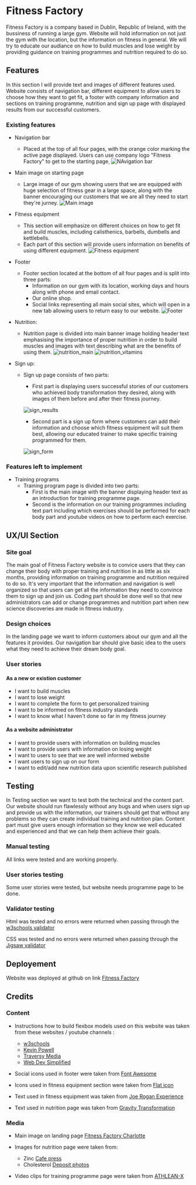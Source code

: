 # Fitness Factory

Fitness Factory is a company based in Dublin, Republic of Ireland, with the bussiness of running a large
gym. Website will hold information on not just the gym with the location, but the information 
on fitness in general. We will try to educate our audiance on how to build muscles and lose weight by providing guidance
on training programmes and nutrition required to do so.

## Features

In this section I will provide text and images of different features used. Website consists of navigation bar, different 
equipment to allow users to choose how they want to get fit, a footer with company information and sections on training programme,
nutrition and sign up page with displayed results from our successful customers.

### Existing features

* Navigation bar
  * Placed at the top of all four pages, with the orange color marking the active page displayed. Users can use company logo "Fitness Factory" to
  get to the starting page¸
![NAvigation bar](documentation/navbar.jpg)

* Main image on starting page
  * Large image of our gym showing users that we are equipped with huge selection of fitness gear in a large space, along with the banner encouraging our
  customers that we are all they need to start they're jurney.
![Main image](documentation/main_image.jpg)
* Fitness equipment
  * This section will emphasize on different choices on how to get fit and build muscles, including calisthenics, barbells, dumbells and kettlebells.
  * Each part of this section will provide users information on benefits of using different equipment.
![Fitness equipment](documentation/fitness_equipment.jpg)
* Footer
  * Footer section located at the bottom of all four pages and is split into three parts:
    * Information on our gym with its location, working days and hours along with phone and email contact.
    * Our online shop.
    * Social links representing all main social sites, which will open in a new tab allowing users to return easy to our website.
![Footer](documentation/footer.jpg)

* Nutrition:
  * Nutrition page is divided into main banner image holding header text emphasising the importance of proper nutrition in order to build muscles
  and images with text describing what are the benefits of using them.
![nutrition_main](documentation/nutrition.jpg)
![nutrition_vitamins](documentation/nutrition_vitamins.jpg)
* Sign up:
  * Sign up page consists of two parts:
    * First part is displaying users successful stories of our customers who achieved body transformation they desired, along with images of
    them before and after their fitness journey.

    ![sign_results](documentation/sign_results.jpg)
    * Second part is a sign up form where customers can add their information and choose which fitness equipment will suit them best, allowing our
    educated trainer to make specific training programmed for them.

    ![sign_form](documentation/sign_form.jpg)

### Features left to implement
* Training programs
  * Training program page is divided into two parts:
    * First is the main image with the banner displaying header text as an introduction for training programme page.
    * Second is the information on our training programmes including text part including which exercises should be performed for each body part
     and youtube videos on how to perform each exercise.
    
## UX/UI Section

### Site goal

The main goal of Fitness Factory website is to convice users that they can change their body with proper training and nutrition in as little as six
months, providing information on training programme and nutrition required to do so. It's very important that the information and navigation is well 
organized so that users can get all the information they need to convince them to sign up and join us. Coding part should be done well so that new 
administrators can add or change programmes and nutrition part when new science discoveries are made in fitness industry.

### Design choices
In the landing page we want to inform customers about our gym and all the features it provides. Our navigation bar should give basic idea to the users
what they need to achieve their dream body goal.
### User stories

#### As a new or existion customer
* I want to build muscles
* I want to lose weight
* I want to complete the form to get personalized training
* I want to be informed on fitness industry standards
* I want to know what I haven't done so far in my fitness journey

#### As a website administrator
* I want to provide users with information on building muscles
* I want to provide users with information on losing weight
* I want to users to see that we are well informed website
* I want users to sign up on our form
* I want to edit/add new nutrition data upon scientific research published

## Testing
In Testing section we want to test both the technical and the content part. Our website should run flawlessly without any bugs and when users sign up and
provide us with the information, our trainers should get that without any problems so they can create individual training and nutrition plan. Content part 
must give users enough information so they know we well educated and experienced and that we can help them achieve their goals.
### Manual testing
All links were tested and are working properly.

### User stories testing
Some user stories were tested, but website needs programme page to be done.
### Validator testing
Html was tested and no errors were returned when passing through the [w3schools validator](https://validator.w3.org/nu/?doc=https%3A%2F%2Fzoranzoroe.github.io%2Fpp1-fitness-factory%2Findex.html)

CSS was tested and no errors were returned when passing through the [Jigsaw validator](https://jigsaw.w3.org/css-validator/validator?uri=https%3A%2F%2Fzoranzoroe.github.io%2Fpp1-fitness-factory%2Findex.html&profile=css3svg&usermedium=all&warning=1&vextwarning=&lang=en)
## Deployement
Website was deployed at github on link [Fitness Factory](https://zoranzoroe.github.io/pp1-fitness-factory/index.html)
## Credits
### Content
* Instructions how to build flexbox models used on this website was taken from these websites / youtube channels :
  * [w3schools](https://www.w3schools.com/)
  * [Kevin Powell](https://www.youtube.com/kepowob)
  * [Traversy Media](https://www.youtube.com/c/TraversyMedia)
  * [Web Dev Simplified](https://www.youtube.com/c/WebDevSimplified)

* Social icons used in footer were taken from  [Font Awesome](https://fontawesome.com/)
* Icons used in fitness equipment section were taken from [Flat icon](https://www.flaticon.com/)
* Text used in fitness equipment was taken from [Joe Rogan Experience](https://www.youtube.com/c/joerogan/)
* Text used in nutrition page was taken from [Gravity Transformation](https://www.youtube.com/user/GravityTrainingSol/)
### Media
* Main image on landing page [Fitness Factory Charlotte](https://www.fitnessfactorycharlotte.com/)
* Images for nutrition page were taken from:
  * Zinc [Cafe press](https://www.cafepress.com/+periodic-table-zinc+square-stickers)
  * Cholesterol [Deposit photos](https://depositphotos.com/)

* Video clips for training programme page were taken from [ATHLEAN-X](https://www.youtube.com/c/athleanx/)